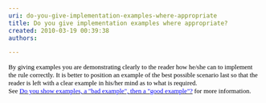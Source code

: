 ```yaml
---
uri: do-you-give-implementation-examples-where-appropriate
title: Do you give implementation examples where appropriate?
created: 2010-03-19 00:39:38
authors:

---
```





<span class='intro'> 
  <p style="margin&#58;0cm 0cm 0pt;">
    <span style="color&#58;black;">
      <font size="2">
        <font face="Verdana">By giving examples you are demonstrating clearly to the reader how he/she can to implement the rule correctly. It is better to position an example of the best possible scenario last so that the reader is left with a clear example in his/her mind as to what is required.</font> </font>
    </span>
  </p>
<p style="margin&#58;0cm 0cm 0pt;"><span style="color&#58;black;"><font size="2" face="Verdana">See </font><a href="http&#58;//www.ssw.com.au/ssw/Standards/Rules/RulesToBetterTechnicalDocumentation.aspx#BadEgThenGoodEg" target="_blank"><font color="#0000ff" size="2" face="Verdana">Do you show examples, a &quot;bad example&quot;, then a &quot;good example&quot;?</font></a><font size="2"><font face="Verdana"> for more information.</font></font></span></p>
 </span>




